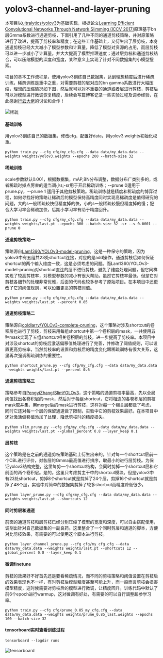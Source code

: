 # yolov3-channel-and-layer-pruning
本项目以[ultralytics/yolov3](https://github.com/ultralytics/yolov3)为基础实现，根据论文[Learning Efficient Convolutional Networks Through Network Slimming (ICCV 2017)](http://openaccess.thecvf.com/content_iccv_2017/html/Liu_Learning_Efficient_Convolutional_ICCV_2017_paper.html)原理基于bn层Gmma系数进行通道剪枝，下面引用了几种不同的通道剪枝策略，并对原策略进行了改进，提高了剪枝率和精度；在这些工作基础上，又衍生出了层剪枝，本身通道剪枝已经大大减小了模型参数和计算量，降低了模型对资源的占用，而层剪枝可以进一步减小了计算量，并大大提高了模型推理速度；通过层剪枝和通道剪枝结合，可以压缩模型的深度和宽度，某种意义上实现了针对不同数据集的小模型搜索。<br>
<br>
项目的基本工作流程是，使用yolov3训练自己数据集，达到理想精度后进行稀疏训练，稀疏训练是重中之重，对需要剪枝的层对应的bn gamma系数进行大幅压缩，理想的压缩情况如下图，然后就可以对不重要的通道或者层进行剪枝，剪枝后可以对模型进行微调恢复精度，后续会写篇博客记录一些实验过程及调参经验，在此感谢[行云大佬](https://github.com/zbyuan)的讨论和合作！<br>
<br>
![稀疏](https://github.com/tanluren/yolov3-channel-and-layer-pruning/blob/master/data/img/1.jpg)

#### 基础训练
用yolov3训练自己的数据集，修改cfg，配置好data，用yolov3.weights初始化权重。<br>
<br>
`python train.py --cfg cfg/my_cfg.cfg --data data/my_data.data --weights weights/yolov3.weights --epochs 200 --batch-size 32`

#### 稀疏训练
scale参数默认0.001，根据数据集，mAP,BN分布调整，数据分布广类别多的，或者稀疏时掉点厉害的适当调小s;-sr用于开启稀疏训练；--prune 0适用于prune.py，--prune 1 适用于其他剪枝策略。稀疏训练就是精度和稀疏度的博弈过程，如何寻找好的策略让稀疏后的模型保持高精度同时实现高稀疏度是值得研究的问题，大的s一般稀疏较快但精度掉的快，小的s一般稀疏较慢但精度掉的慢；配合大学习率会稀疏加快，后期小学习率有助于精度回升。<br>
<br>
`python train.py --cfg cfg/my_cfg.cfg --data data/my_data.data --weights weights/last.pt --epochs 300 --batch-size 32 -sr --s 0.0001 --prune 0`

#### 通道剪枝策略一
策略源自[Lam1360/YOLOv3-model-pruning](https://github.com/Lam1360/YOLOv3-model-pruning)，这是一种保守的策略，因为yolov3中有五组共23处shortcut连接，对应的是add操作，通道剪枝后如何保证shortcut的两个输入维度一致，这是必须考虑的问题。而Lam1360/YOLOv3-model-pruning对shortcut直连的层不进行剪枝，避免了维度处理问题，但它同样实现了较高剪枝率，对模型参数的减小有很大帮助。虽然它剪枝率最低，但是它对剪枝各细节的处理非常优雅，后面的代码也较多参考了原始项目。在本项目中还更改了它的阈值规则，可以设置更高的剪枝阈值。<br>
<br>
`python prune.py --cfg cfg/my_cfg.cfg --data data/my_data.data --weights weights/last.pt --percent 0.85`

#### 通道剪枝策略二
策略源自[coldlarry/YOLOv3-complete-pruning](https://github.com/coldlarry/YOLOv3-complete-pruning)，这个策略对涉及shortcut的卷积层也进行了剪枝，剪枝采用每组shortcut中第一个卷积层的mask，一共使用五种mask实现了五组shortcut相关卷积层的剪枝，进一步提高了剪枝率。本项目中对涉及shortcut的剪枝后激活偏移值处理进行了完善，并修改了阈值规则，可以设置更高剪枝率，当然剪枝率的设置和剪枝后的精度变化跟稀疏训练有很大关系，这里再次强调稀疏训练的重要性。<br>
<br>
`python shortcut_prune.py --cfg cfg/my_cfg.cfg --data data/my_data.data --weights weights/last.pt --percent 0.6`

#### 通道剪枝策略三
策略参考自[PengyiZhang/SlimYOLOv3](https://github.com/PengyiZhang/SlimYOLOv3)，这个策略的通道剪枝率最高，先以全局阈值找出各卷积层的mask，然后对于每组shortcut，它将相连的各卷积层的剪枝mask取并集，用merge后的mask进行剪枝，这样对每一个相关层都做了考虑，同时它还对每一个层的保留通道做了限制，实验中它的剪枝效果最好。在本项目中还对激活偏移值添加了处理，降低剪枝时的精度损失。<br>
<br>
`python slim_prune.py --cfg cfg/my_cfg.cfg --data data/my_data.data --weights weights/last.pt --global_percent 0.8 --layer_keep 0.1`

#### 层剪枝
这个策略是在之前的通道剪枝策略基础上衍生出来的，针对每一个shortcut层前一个CBL进行评价，对各层的Gmma最高值进行排序，取最小的进行层剪枝。为保证yolov3结构完整，这里每剪一个shortcut结构，会同时剪掉一个shortcut层和它前面的两个卷积层。是的，这里只考虑剪主干中的shortcut模块。但是yolov3中有23处shortcut，剪掉8个shortcut就是剪掉了24个层，剪掉16个shortcut就是剪掉了48个层，实验中对简单的数据集剪掉了较多shortcut而精度降低很少。<br>
<br>
`python layer_prune.py --cfg cfg/my_cfg.cfg --data data/my_data.data --weights weights/last.pt --shortcuts 12`

#### 同时剪层和通道
前面的通道剪枝和层剪枝已经分别压缩了模型的宽度和深度，可以自由搭配使用，调剂出针对自己数据集的一副良药。这里整合了一个同时剪层和通道的脚本，方便对比剪枝效果，有需要的可以使用这个脚本进行剪枝。<br>
<br>
`python layer_channel_prune.py --cfg cfg/my_cfg.cfg --data data/my_data.data --weights weights/last.pt --shortcuts 12 --global_percent 0.8 --layer_keep 0.1`

#### 微调finetune
剪枝的效果好不好首先还是要看稀疏情况，而不同的剪枝策略和阈值设置在剪枝后的效果表现也不一样，有时剪枝后模型精度甚至可能上升，而一般而言剪枝会损害模型精度，这时候需要对剪枝后的模型进行微调，让精度回升。训练代码中默认了前6个epoch进行warmup，这对微调有好处，有需要的可以自行调整超参学习率。<br>
<br>
`python train.py --cfg cfg/prune_0.85_my_cfg.cfg --data data/my_data.data --weights weights/prune_0.85_last.weights --epochs 100 --batch-size 32`

#### tensorboard实时查看训练过程
`tensorboard --logdir runs`<br>
<br>
![tensorboard](https://github.com/tanluren/yolov3-channel-and-layer-pruning/blob/master/data/img/2.jpg)
